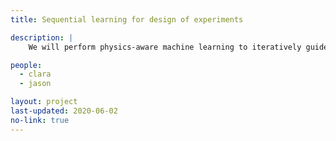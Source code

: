 ```yaml
---
title: Sequential learning for design of experiments

description: |
    We will perform physics-aware machine learning to iteratively guide simulations towards candidate materials. This sequential learning approach will enable an efficient and uncertainty-driven exploration of the high-dimensional design spaces encompassed in this work while allowing for multi-objective optimization of catalyst parameters.

people:
  - clara
  - jason

layout: project
last-updated: 2020-06-02
no-link: true
---
```

